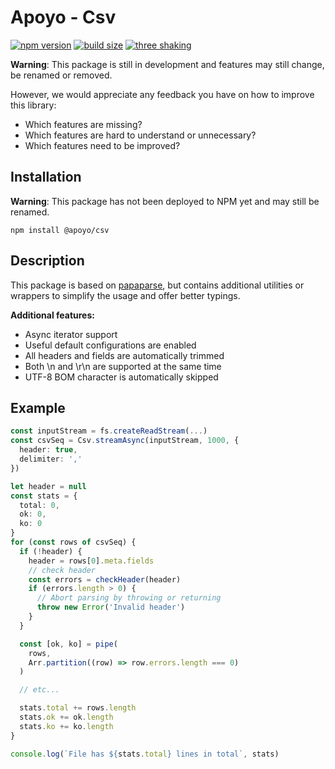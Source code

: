 # Apoyo - Csv

[![npm version](https://badgen.net/npm/v/@apoyo/csv)](https://www.npmjs.com/package/@apoyo/csv)
[![build size](https://badgen.net/bundlephobia/min/@apoyo/csv)](https://bundlephobia.com/result?p=@apoyo/csv)
[![three shaking](https://badgen.net/bundlephobia/tree-shaking/@apoyo/csv)](https://bundlephobia.com/result?p=@apoyo/csv)

**Warning**: This package is still in development and features may still change, be renamed or removed.

However, we would appreciate any feedback you have on how to improve this library:

- Which features are missing?
- Which features are hard to understand or unnecessary?
- Which features need to be improved?

## Installation

**Warning**: This package has not been deployed to NPM yet and may still be renamed.

`npm install @apoyo/csv`

## Description

This package is based on [papaparse](https://www.papaparse.com/docs), but contains additional utilities or wrappers to simplify the usage and offer better typings.

**Additional features:**

- Async iterator support
- Useful default configurations are enabled
- All headers and fields are automatically trimmed
- Both \n and \r\n are supported at the same time
- UTF-8 BOM character is automatically skipped

## Example

```ts
const inputStream = fs.createReadStream(...)
const csvSeq = Csv.streamAsync(inputStream, 1000, {
  header: true,
  delimiter: ','
})

let header = null
const stats = {
  total: 0,
  ok: 0,
  ko: 0
}
for (const rows of csvSeq) {
  if (!header) {
    header = rows[0].meta.fields
    // check header
    const errors = checkHeader(header)
    if (errors.length > 0) {
      // Abort parsing by throwing or returning
      throw new Error('Invalid header')
    }
  }

  const [ok, ko] = pipe(
    rows,
    Arr.partition((row) => row.errors.length === 0)
  )

  // etc...

  stats.total += rows.length
  stats.ok += ok.length
  stats.ko += ko.length
}

console.log(`File has ${stats.total} lines in total`, stats)
```
